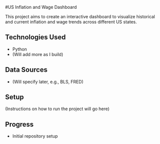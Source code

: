 #US Inflation and Wage Dashboard

This project aims to create an interactive dashboard to visualize historical and current inflation and wage trends across different US states.

## Technologies Used
- Python
- (Will add more as I build)

## Data Sources
- (Will specify later, e.g., BLS, FRED)

## Setup
(Instructions on how to run the project will go here)

## Progress
- Initial repository setup
